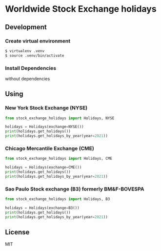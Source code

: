 # Worldwide Stock Exchange holidays


## Development

### Create virtual environment

```sh
$ virtualenv .venv
$ source .venv/bin/activate
```

### Install Dependencies
    
without dependencies

## Using

### New York Stock Exchange (NYSE)
```python
from stock_exchange_holidays import Holidays, NYSE

holidays = Holidays(exchange=NYSE())
print(holidays.get_holidays())
print(holidays.get_holidays_by_year(year=2021))
```

### Chicago Mercantile Exchange (CME)
```python
from stock_exchange_holidays import Holidays, CME

holidays = Holidays(exchange=CME())
print(holidays.get_holidays())
print(holidays.get_holidays_by_year(year=2021))
```

### Sao Paulo Stock exchange (B3) formerly BM&F-BOVESPA
```python
from stock_exchange_holidays import Holidays, B3

holidays = Holidays(exchange=B3())
print(holidays.get_holidays())
print(holidays.get_holidays_by_year(year=2021))
```


## License

MIT
